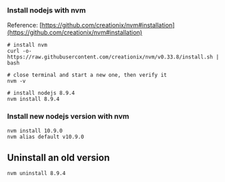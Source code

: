 ### Install nodejs with nvm

Reference: [https://github.com/creationix/nvm#installation](https://github.com/creationix/nvm#installation)

```shell
# install nvm
curl -o- https://raw.githubusercontent.com/creationix/nvm/v0.33.8/install.sh | bash

# close terminal and start a new one, then verify it
nvm -v

# install nodejs 8.9.4
nvm install 8.9.4
```

### Install new nodejs version with nvm

```shell
nvm install 10.9.0
nvm alias default v10.9.0
```

## Uninstall an old version

```shell
nvm uninstall 8.9.4
```